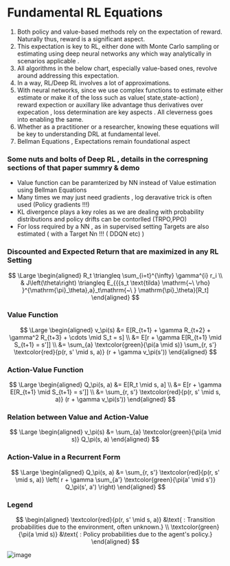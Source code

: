 # Fundamental RL Equations

1. Both policy and value-based methods rely on the expectation of reward. Naturally thus, reward is a significant aspect.
2. This expectation is key to RL, either done with Monte Carlo sampling or estimating using deep neural networks any which way analytically in scenarios applicable .
3. All algorithms in the below chart, especially value-based ones, revolve around addressing this expectation.
4. In a way, RL/Deep RL involves a lot of approximations.
5. With neural networks, since we use complex functions to estimate either estimate or make it  of the loss  such as value( state,state-action) , reward expection or auxillary like advantage  thus  derivatives over expecation , loss determination are key aspects . All cleverness goes into enabling the same.
6. Whether as a practitioner or a researcher, knowing these equations will be key to understanding DRL at fundamental level.
7. Bellman Equations , Expectations remain foundational aspect 

### Some nuts and bolts of Deep RL , details in the correspning sections of that paper summry & demo
- Value function can be paramterized by NN instead of Value estimation using Bellman Equations 
- Many times we may just need gradients , log deravative trick is often used (Policy gradients !!!) 
- KL divergence plays a key roles as we are dealing with probability distributions and policy drifts can be contorlled (TRPO,PPO)
- For loss required by a NN , as in supervised setting Targets are also estimated ( with a Target Nn !!! ( DDQN etc) )
  
### Discounted  and Expected Return that are maximized in any RL Setting  

$$
\Large
\begin{aligned}
R_t \triangleq \sum_{i=t}^{\infty} \gamma^{i} r_i \\
& J\left(\theta\right) \triangleq E_{{{s_t \text{tilda} \mathrm{~\ \rho} }^{\mathrm{\pi}_\theta},a}_t\mathrm{~\ } \mathrm{\pi}_\theta}[R_t]
\end{aligned}
$$



### Value Function

$$
\Large
\begin{aligned}
v_\pi(s) &= E[R_{t+1} + \gamma R_{t+2} + \gamma^2 R_{t+3} + \cdots \mid S_t = s] \\
&= E[r + \gamma E[R_{t+1} \mid S_{t+1} = s']] \\
&= \sum_{a} \textcolor{green}{\pi(a \mid s)} \sum_{r, s'} \textcolor{red}{p(r, s' \mid s, a)} (r + \gamma v_\pi(s'))
\end{aligned}
$$

### Action-Value Function

$$
\Large
\begin{aligned}
Q_\pi(s, a) &= E[R_t \mid s, a] \\
&= E[r + \gamma E[R_{t+1} \mid S_{t+1} = s']] \\
&= \sum_{r, s'} \textcolor{red}{p(r, s' \mid s, a)} (r + \gamma v_\pi(s'))
\end{aligned}
$$

### Relation between Value and Action-Value

$$
\Large
\begin{aligned}
v_\pi(s) &= \sum_{a} \textcolor{green}{\pi(a \mid s)} Q_\pi(s, a)
\end{aligned}
$$

### Action-Value in a Recurrent Form

$$
\Large
\begin{aligned}
Q_\pi(s, a) &= \sum_{r, s'} \textcolor{red}{p(r, s' \mid s, a)} \left( r + \gamma \sum_{a'} \textcolor{green}{\pi(a' \mid s')} Q_\pi(s', a') \right)
\end{aligned}
$$

### Legend

$$
\begin{aligned}
\textcolor{red}{p(r, s' \mid s, a)} &\text{ : Transition probabilities due to the environment, often unknown.} \\
\textcolor{green}{\pi(a \mid s)} &\text{ : Policy probabilities due to the agent's policy.}
\end{aligned}
$$

![image](https://github.com/user-attachments/assets/4f10af22-9d21-42a2-9378-99ec16e31a4e)

